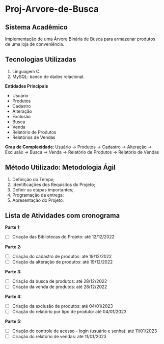 # Proj-Arvore-de-Busca
**Sistema Acadêmico**
------------------------------------------------------
Implementação de uma Árvore Binária de Busca para armazenar produtos de uma loja de conveniência.

**Tecnologias Utilizadas**
------------------------------------------------------

1. Linguagem C.
2. MySQL: banco de dados relacional.

**Entidades Principais**

- Usuário
- Produtos
- Cadastro    
- Alteração
- Exclusão
- Busca
- Venda
- Relatório de Produtos
- Relatórios de Vendas

**Grau de Complexidade**: Usuário -> Produtos -> Cadastro -> Alteração -> Exclusão -> Busca -> Venda -> Relatório de Produtos -> Relatório de Vendas

**Método Utilizado: Metodologia Ágil**
---------------------------------------

1. Definição do Tempo;
2. Identificações dos Requisitos do Projeto;
3. Definir as etapas importantes;
4. Programação da entrega;
5. Apresentação do Projeto.

**Lista de Atividades com cronograma**
-----------------------------------------

**Parte 1:**

- [ ] Criação das Bibliotecas do Projeto: até 12/12/2022

**Parte 2:**

- [ ] Criação do cadastro de produtos: até 19/12/2022
- [ ] Criação da alteração de produtos: até 19/12/2022

**Parte 3:**

- [ ] Criação da busca de produtos: até 28/12/2022
- [ ] Criação da venda de produtos: até 28/12/2022

**Parte 4:**

- [ ] Criação da exclusão de produtos: até 04/01/2023
- [ ] Criação do relatório por tipo de produto: até 04/01/2023

**Parte 5:**

- [ ] Criação do controle de acesso - login (usuário e senha): até 11/01/2023
- [ ] Criação do relatório de vendas: até 11/01/2023
